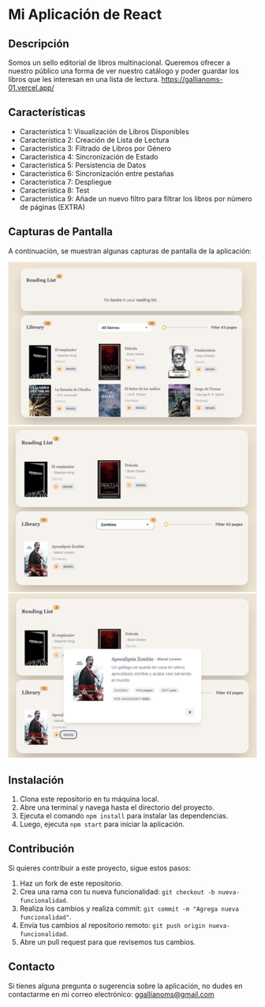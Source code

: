 # Mi Aplicación de React

## Descripción

Somos un sello editorial de libros multinacional. Queremos ofrecer a nuestro público una forma de ver nuestro catálogo y poder guardar los libros que les interesan en una lista de lectura. https://gallianoms-01.vercel.app/

## Características

- Característica 1: Visualización de Libros Disponibles
- Característica 2: Creación de Lista de Lectura
- Característica 3: Filtrado de Libros por Género
- Característica 4: Sincronización de Estado
- Característica 5: Persistencia de Datos
- Característica 6: Sincronización entre pestañas
- Característica 7: Despliegue
- Característica 8: Test
- Característica 9: Añade un nuevo filtro para filtrar los libros por número de páginas (EXTRA)

## Capturas de Pantalla

A continuación, se muestran algunas capturas de pantalla de la aplicación:

![Captura de pantalla 1](../gallianoms/public/1.png)
![Captura de pantalla 2](../gallianoms/public/2.png)
![Captura de pantalla 3](../gallianoms/public/3.png)

## Instalación

1. Clona este repositorio en tu máquina local.
2. Abre una terminal y navega hasta el directorio del proyecto.
3. Ejecuta el comando `npm install` para instalar las dependencias.
4. Luego, ejecuta `npm start` para iniciar la aplicación.

## Contribución

Si quieres contribuir a este proyecto, sigue estos pasos:

1. Haz un fork de este repositorio.
2. Crea una rama con tu nueva funcionalidad: `git checkout -b nueva-funcionalidad`.
3. Realiza los cambios y realiza commit: `git commit -m "Agrega nueva funcionalidad"`.
4. Envía tus cambios al repositorio remoto: `git push origin nueva-funcionalidad`.
5. Abre un pull request para que revisemos tus cambios.

## Contacto

Si tienes alguna pregunta o sugerencia sobre la aplicación, no dudes en contactarme en mi correo electrónico: ggallianoms@gmail.com
